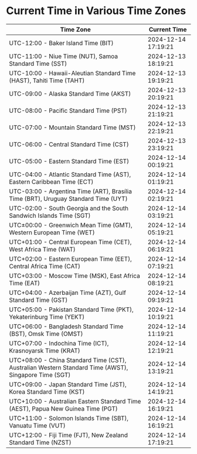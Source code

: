 # Current Time in Various Time Zones

| Time Zone | Current Time |
|-----------|--------------|
| UTC-12:00 - Baker Island Time (BIT) | 2024-12-14 17:19:21 |
| UTC-11:00 - Niue Time (NUT), Samoa Standard Time (SST) | 2024-12-13 18:19:21 |
| UTC-10:00 - Hawaii-Aleutian Standard Time (HAST), Tahiti Time (TAHT) | 2024-12-13 19:19:21 |
| UTC-09:00 - Alaska Standard Time (AKST) | 2024-12-13 20:19:21 |
| UTC-08:00 - Pacific Standard Time (PST) | 2024-12-13 21:19:21 |
| UTC-07:00 - Mountain Standard Time (MST) | 2024-12-13 22:19:21 |
| UTC-06:00 - Central Standard Time (CST) | 2024-12-13 23:19:21 |
| UTC-05:00 - Eastern Standard Time (EST) | 2024-12-14 00:19:21 |
| UTC-04:00 - Atlantic Standard Time (AST), Eastern Caribbean Time (ECT) | 2024-12-14 01:19:21 |
| UTC-03:00 - Argentina Time (ART), Brasília Time (BRT), Uruguay Standard Time (UYT) | 2024-12-14 02:19:21 |
| UTC-02:00 - South Georgia and the South Sandwich Islands Time (SGT) | 2024-12-14 03:19:21 |
| UTC±00:00 - Greenwich Mean Time (GMT), Western European Time (WET) | 2024-12-14 05:19:21 |
| UTC+01:00 - Central European Time (CET), West Africa Time (WAT) | 2024-12-14 06:19:21 |
| UTC+02:00 - Eastern European Time (EET), Central Africa Time (CAT) | 2024-12-14 07:19:21 |
| UTC+03:00 - Moscow Time (MSK), East Africa Time (EAT) | 2024-12-14 08:19:21 |
| UTC+04:00 - Azerbaijan Time (AZT), Gulf Standard Time (GST) | 2024-12-14 09:19:21 |
| UTC+05:00 - Pakistan Standard Time (PKT), Yekaterinburg Time (YEKT) | 2024-12-14 10:19:21 |
| UTC+06:00 - Bangladesh Standard Time (BST), Omsk Time (OMST) | 2024-12-14 11:19:21 |
| UTC+07:00 - Indochina Time (ICT), Krasnoyarsk Time (KRAT) | 2024-12-14 12:19:21 |
| UTC+08:00 - China Standard Time (CST), Australian Western Standard Time (AWST), Singapore Time (SGT) | 2024-12-14 13:19:21 |
| UTC+09:00 - Japan Standard Time (JST), Korea Standard Time (KST) | 2024-12-14 14:19:21 |
| UTC+10:00 - Australian Eastern Standard Time (AEST), Papua New Guinea Time (PGT) | 2024-12-14 16:19:21 |
| UTC+11:00 - Solomon Islands Time (SBT), Vanuatu Time (VUT) | 2024-12-14 16:19:21 |
| UTC+12:00 - Fiji Time (FJT), New Zealand Standard Time (NZST) | 2024-12-14 17:19:21 |
